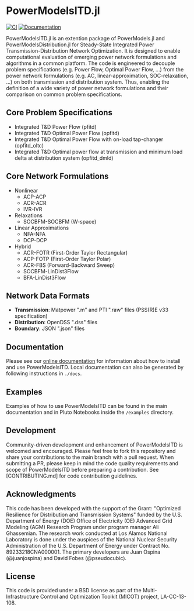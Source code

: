 # PowerModelsITD.jl

[![CI](https://github.com/lanl-ansi/PowerModelsITD.jl/workflows/CI/badge.svg)](https://github.com/lanl-ansi/PowerModelsITD.jl/actions?query=workflow%3ACI) [![Documentation](https://github.com/lanl-ansi/PowerModelsITD.jl/workflows/Documentation/badge.svg)](https://lanl-ansi.github.io/PowerModelsITD.jl/stable/)

PowerModelsITD.jl is an extention package of PowerModels.jl and PowerModelsDistribution.jl for Steady-State Integrated Power Transmission-Distribution Network Optimization. It is designed to enable computational evaluation of emerging power network formulations and algorithms in a common platform. The code is engineered to decouple problem specifications (e.g. Power Flow, Optimal Power Flow, ...) from the power network formulations (e.g. AC, linear-approximation, SOC-relaxation, ...) on both transmission and distribution system. Thus, enabling the definition of a wide variety of power network formulations and their comparison on common problem specifications.

## Core Problem Specifications

- Integrated T&D Power Flow (pfitd)
- Integrated T&D Optimal Power Flow (opfitd)
- Integrated T&D Optimal Power Flow with on-load tap-changer (opfitd_oltc)
- Integrated T&D Optimal power flow at transmission and minimum load delta at distribution system (opfitd_dmld)

## Core Network Formulations

- Nonlinear
  - ACP-ACP
  - ACR-ACR
  - IVR-IVR
- Relaxations
  - SOCBFM-SOCBFM (W-space)
- Linear Approximations
  - NFA-NFA
  - DCP-DCP
- Hybrid
  - ACR-FOTR (First-Order Taylor Rectangular)
  - ACP-FOTP (First-Order Taylor Polar)
  - ACR-FBS (Forward-Backward Sweep)
  - SOCBFM-LinDist3Flow
  - BFA-LinDist3Flow

## Network Data Formats

- **Transmission**: Matpower ".m" and PTI ".raw" files (PSS(R)E v33 specification)
- **Distribution**: OpenDSS ".dss" files
- **Boundary**: JSON ".json" files

## Documentation

Please see our [online documentation](https://lanl-ansi.github.io/PowerModelsITD.jl/stable/) for information about how to install and use PowerModelsITD. Local documentation can also be generated by following instructions in `./docs`.

## Examples

Examples of how to use PowerModelsITD can be found in the main documentation and in Pluto Notebooks inside the `/examples` directory.

## Development

Community-driven development and enhancement of PowerModelsITD is welcomed and encouraged.
Please feel free to fork this repository and share your contributions to the main branch with a pull request.
When submitting a PR, please keep in mind the code quality requirements and scope of PowerModelsITD before preparing a contribution.
See [CONTRIBUTING.md] for code contribution guidelines.

## Acknowledgments

This code has been developed with the support of the Grant: "Optimized Resilience for Distribution and Transmission Systems" funded by the U.S. Department of Energy (DOE) Office of Electricity (OE) Advanced Grid Modeling (AGM) Research Program under program manager Ali Ghassemian. The research work conducted at Los Alamos National Laboratory is done under the auspices of the National Nuclear Security Administration of the U.S. Department of Energy under Contract No. 89233218CNA000001. The primary developers are Juan Ospina (@juanjospina) and David Fobes (@pseudocubic).

## License

This code is provided under a BSD license as part of the Multi-Infrastructure Control and Optimization Toolkit (MICOT) project, LA-CC-13-108.
